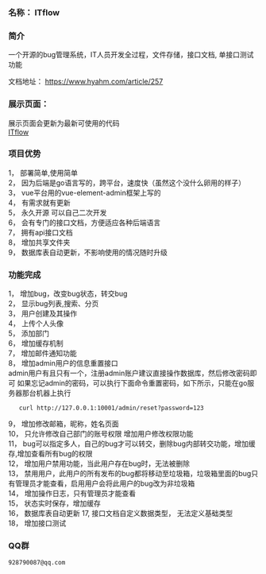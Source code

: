 ### 名称： ITflow

### 简介
  一个开源的bug管理系统，IT人员开发全过程，文件存储，接口文档, 单接口测试功能

文档地址： https://www.hyahm.com/article/257  

### 展示页面： 
   展示页面会更新为最新可使用的代码  
   [ITflow](http://bug.hyahm.com "ITflow")  
   
 

### 项目优势   
 1， 部署简单,使用简单    
 2， 因为后端是go语言写的，跨平台，速度快（虽然这个没什么卵用的样子）  
 3， vue平台用的vue-element-admin框架上写的  
 4， 有需求就有更新  
 5， 永久开源  可以自己二次开发  
 6， 会有专门的接口文档，方便适应各种后端语言  
 7， 拥有api接口文档  
 8， 增加共享文件夹  
 9， 数据库表自动更新，不影响使用的情况随时升级  
 
###   功能完成  
  1， 增加bug，改变bug状态，转交bug  
  2， 显示bug列表,搜索、分页  
  3， 用户创建及其操作  
  4， 上传个人头像  
  5， 添加部门  
  6， 增加缓存机制   
  7， 增加邮件通知功能  
  8， 增加admin用户的信息重置接口  
   admin用户有且只有一个，注册admin账户建议直接操作数据库，然后修改密码即可
   如果忘记admin的密码，可以执行下面命令重置密码，如下所示，只能在go服务器那台机器上执行
```
   curl http://127.0.0.1:10001/admin/reset?password=123
```
  9，  增加修改邮箱，昵称，姓名页面  
  10， 只允许修改自己部门的账号权限   增加用户修改权限功能  
  11， bug可以指定多人，自己的bug才可以转交，删除bug内部转交功能，增加缓存,增加查看所有bug的权限  
  12， 增加用户禁用功能，当此用户存在bug时，无法被删除  
  13， 禁用用户，此用户的所有发布的bug都将移动至垃圾箱，垃圾箱里面的bug只有管理员才能查看，启用用户会将此用户的bug改为非垃圾箱  
  14， 增加操作日志，只有管理员才能查看   
  15， 状态实时保存，增加缓存  
  16， 数据库表自动更新
  17,  接口文档自定义数据类型， 无法定义基础类型  
  18， 增加接口测试  
  
### QQ群  
    928790087@qq.com  
